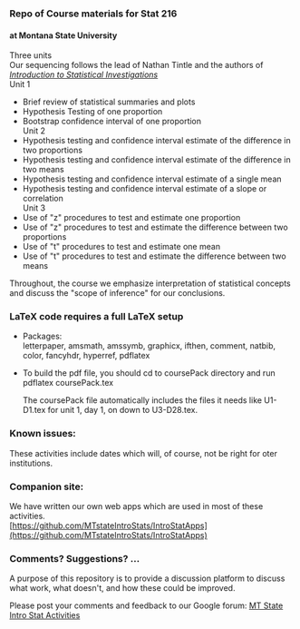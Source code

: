 
### Repo of Course materials for Stat 216 ###
#### at Montana State University 

 Three units  
 Our sequencing follows the lead of Nathan Tintle and the authors of [_Introduction to Statistical Investigations_](http://math.hope.edu/isi/)  
Unit 1   
 - Brief review of statistical summaries and plots  
 - Hypothesis Testing of one proportion  
 - Bootstrap confidence interval of one proportion  
Unit 2   
 - Hypothesis testing and confidence interval estimate of the difference in two proportions  
 - Hypothesis testing and confidence interval estimate of the difference in two means    
 - Hypothesis testing and confidence interval estimate of a single mean  
 - Hypothesis testing and confidence interval estimate of a slope or correlation  
Unit 3   
 - Use of "z" procedures to test and estimate one proportion  
 - Use of "z" procedures to test and estimate the difference between two proportions    
 - Use of "t" procedures to test and estimate one mean      
 - Use of "t" procedures to test and estimate the difference between two means    

Throughout, the course we emphasize interpretation of statistical concepts and discuss the "scope of inference" for our conclusions.  



### LaTeX code requires a full LaTeX setup ###

* Packages:  
  letterpaper, amsmath, amssymb, graphicx, ifthen, comment, natbib, color, fancyhdr, hyperref, pdflatex

* To build the pdf file, you should cd to coursePack directory and run   
  pdflatex coursePack.tex  

  The coursePack file automatically includes the files it needs like U1-D1.tex for unit 1, day 1, on down to U3-D28.tex.  

### Known issues:  
  These activities include dates which will, of course, not be right for oter institutions.

### Companion site:  
  We have written our own web apps which are used in most of these activities.  
   [https://github.com/MTstateIntroStats/IntroStatApps](https://github.com/MTstateIntroStats/IntroStatApps)

### Comments? Suggestions? ... ###

  A purpose of this repository is to provide a discussion platform to discuss what work, what doesn't, and how these could be improved.  

Please post your comments and feedback to our Google forum: [MT State Intro Stat Activities](https://groups.google.com/forum/#!forum/mt-state-intro-stat-activities)
